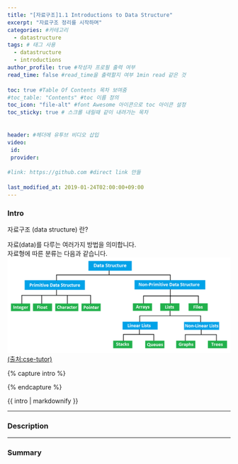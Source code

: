 ```yaml
---
title: "[자료구조]1.1 Introductions to Data Structure"
excerpt: "자료구조 정리를 시작하며"
categories: #카테고리
  - datastructure
tags: # 태그 사용
  - datastructure
  - introductions
author_profile: true #작성자 프로필 출력 여부
read_time: false #read_time을 출력할지 여부 1min read 같은 것

toc: true #Table Of Contents 목차 보여줌
#toc_table: "Contents" #toc 이름 정의
toc_icon: "file-alt" #font Awesome 아이콘으로 toc 아이콘 설정
toc_sticky: true # 스크롤 내릴때 같이 내려가는 목차


header: #헤더에 유투브 비디오 삽입
video:
 id:
 provider:

#link: https://github.com #direct link 만들

last_modified_at: 2019-01-24T02:00:00+09:00
---
```


### Intro
자료구조 (data structure) 란?

자료(data)를 다루는 여러가지 방법을 의미합니다.  
자료형에 따른 분류는 다음과 같습니다.  
![datastructure_01](/assets/images/datastructure/data-structure-01.png)  
[(출처:cse-tutor)](https://www.csetutor.com/classification-of-data-structure-with-diagram/)  

{% capture intro %}

{% endcapture %}
<div class="notice--primary">{{ intro | markdownify }}</div>



---
### Description



---
### Summary
